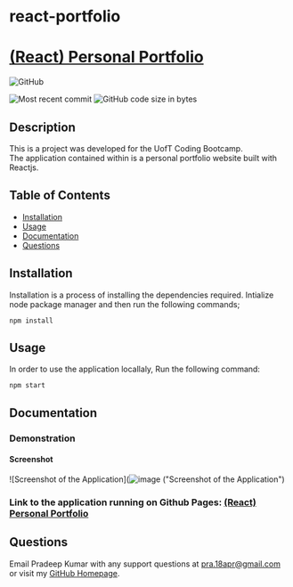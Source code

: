# react-portfolio


# [(React) Personal Portfolio](https://github.com/pra18apr/react-portfolio)
  
  ![GitHub](https://img.shields.io/github/license/pra18apr/react-portfolio?style=plastic)
  
  ![Most recent commit](https://img.shields.io/github/last-commit/pra18apr/react-portfolio)
  ![GitHub code size in bytes](https://img.shields.io/github/languages/code-size/pra18apr/react-portfolio)

## Description

  This is a project was developed for the UofT Coding Bootcamp.  
  The application contained within is a personal portfolio website built with Reactjs.

## Table of Contents

* [Installation](##Installation)
* [Usage](##Usage)
* [Documentation](##Documentation)
* [Questions](##Questions)
  
## Installation

Installation is a process of installing the dependencies required.
Intialize node package manager and then run the following commands;  
```script
npm install
```  


## Usage

 In order to use the application locallaly, Run the following command:  
```script
npm start
```  

## Documentation

### Demonstration

#### Screenshot

![Screenshot of the Application](![image](https://github.com/pra18apr/react-portfolio/assets/130611291/b576a904-b24a-4ab4-8725-ff00d2eee40b)
 ("Screenshot of the Application")
### Link to the application running on Github Pages: [(React) Personal Portfolio](https://pra18apr.github.io/react-portfolio/)



## Questions  

Email Pradeep Kumar with any support questions at [pra.18apr@gmail.com](mailto:pra.18apr@gmail.com)\
or visit my [GitHub Homepage](https://github.com/pra18apr).
  
